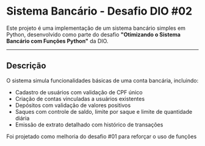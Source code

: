# Sistema Bancário - Desafio DIO #02

Este projeto é uma implementação de um sistema bancário simples em Python, desenvolvido como parte do desafio **"Otimizando o Sistema Bancário com Funções Python"** da DIO.

---

## Descrição

O sistema simula funcionalidades básicas de uma conta bancária, incluindo:

- Cadastro de usuários com validação de CPF único  
- Criação de contas vinculadas a usuários existentes  
- Depósitos com validação de valores positivos  
- Saques com controle de saldo, limite por saque e limite de quantidade diária  
- Emissão de extrato detalhado com histórico de transações  

Foi projetado como melhoria do desafio #01 para reforçar o uso de funções
